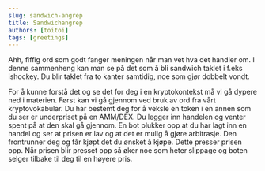 ```yaml
---
slug: sandwich-angrep
title: Sandwichangrep
authors: [toitoi]
tags: [greetings]
---
```


Ahh, fiffig ord som godt fanger meningen når man vet hva det handler om. I denne sammenheng kan man se på det som å bli sandwich taklet i f.eks ishockey. Du blir taklet fra to kanter samtidig, noe som gjør dobbelt vondt. 

For å kunne forstå det og se det for deg i en kryptokontekst må vi gå dypere ned i materien. Først kan vi gå gjennom ved bruk av ord fra vårt kryptovokabular. Du har bestemt deg for å veksle en token i en annen som du ser er underpriset på en AMM/DEX. Du legger inn handelen og venter spent på at den skal gå gjennom. En bot plukker opp at du har lagt inn en handel og ser at prisen er lav og at det er mulig å gjøre arbitrasje. Den frontrunner deg og får kjøpt det du ønsket å kjøpe. Dette presser prisen opp. Når prisen blir presset opp så øker noe som heter slippage og boten selger tilbake til deg til en høyere pris. 

